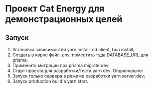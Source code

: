 # Проект Cat Energy для демонстрационных целей

## Запуск

1. Установка зависимостей yarn install, cd client, bun install;
2. Создать в корне файл .env, поместить туда DATABASE_URL для prisma;
3. Применить миграции npx prisma migrate dev;
4. Старт проекта для разработки/теста yarn dev.
   Опционально:
5. Запуск только сервера в режиме разработки yarn server:dev;
6. Запуск production build'a yarn start.
